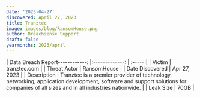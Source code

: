 ```yaml
---
date: '2023-04-27'
discovered: April 27, 2023
title: Tranztec
image: images/blog/RansomHouse.png
author: Breachsense Support
draft: false
yearmonths: 2023/april
---
```


| Data Breach Report------------:     |:-------------:    | :-----:|
| Victim      | tranztec.com      | 
| Threat Actor      | RansomHouse      | 
| Date Discovered      | Apr 27, 2023      | 
| Description      | Tranztec is a premier provider of technology, networking, application development, software and support solutions for companies of all sizes and in all industries nationwide.      | 
| Leak Size      | 70GB      | 

